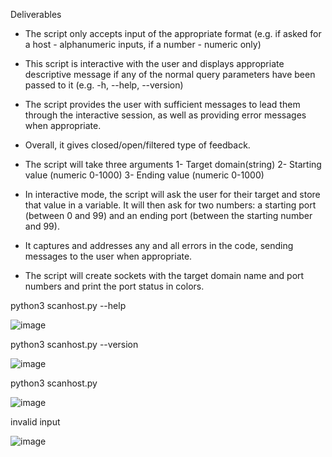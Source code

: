 Deliverables

-	The script only accepts input of the appropriate format (e.g. if asked for a host - alphanumeric inputs, if a number - numeric only)

-	This script is interactive with the user and displays appropriate descriptive message if any of the normal query parameters have been passed to it (e.g. -h, --help, --version) 

-	The script provides the user with sufficient messages to lead them through the interactive session, as well as providing error messages when appropriate. 

-	Overall, it gives closed/open/filtered type of feedback.
  
-	The script will take three arguments
1-	Target domain(string)
2-	Starting value (numeric 0-1000)
3-	Ending value (numeric 0-1000)
 
-	In interactive mode, the script will ask the user for their target and store that value in a variable. It will then ask for two numbers: a starting port (between 0 and 99) and an ending port (between the starting number and 99). 

-	It captures and addresses any and all errors in the code, sending messages to the user when appropriate. 


-	The script will create sockets with the target domain name and port numbers and print the port status in colors.

python3 scanhost.py --help
  
![image](https://github.com/Advika-Sunil/Port-Scanning/assets/162045609/955a4b02-c31b-4eb1-a7e6-f8dd9632e31a)

python3 scanhost.py --version

![image](https://github.com/Advika-Sunil/Port-Scanning/assets/162045609/258a6373-3dea-4ae0-88a4-a562809a3f44)

python3 scanhost.py 

![image](https://github.com/Advika-Sunil/Port-Scanning/assets/162045609/95fee565-2f35-43c4-809c-78d1f507c943)

invalid input

![image](https://github.com/Advika-Sunil/Port-Scanning/assets/162045609/da9c3bc1-f479-44e2-953c-1c3a832ad539)
